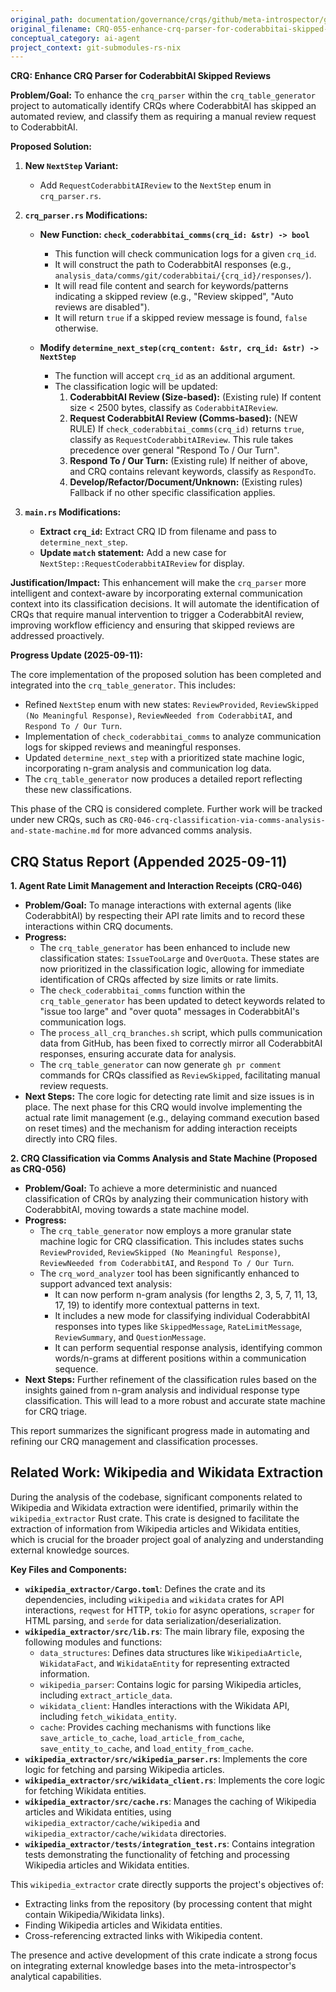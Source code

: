 ```yaml
---
original_path: documentation/governance/crqs/github/meta-introspector/git-submodules-rs-nix/docs/crq_standardized/CRQ-055-enhance-crq-parser-for-coderabbitai-skipped-reviews.md
original_filename: CRQ-055-enhance-crq-parser-for-coderabbitai-skipped-reviews.md
conceptual_category: ai-agent
project_context: git-submodules-rs-nix
---
```


**CRQ: Enhance CRQ Parser for CoderabbitAI Skipped Reviews**

**Problem/Goal:**
To enhance the `crq_parser` within the `crq_table_generator` project to automatically identify CRQs where CoderabbitAI has skipped an automated review, and classify them as requiring a manual review request to CoderabbitAI.

**Proposed Solution:**

1.  **New `NextStep` Variant:**
    *   Add `RequestCoderabbitAIReview` to the `NextStep` enum in `crq_parser.rs`.

2.  **`crq_parser.rs` Modifications:**

    *   **New Function: `check_coderabbitai_comms(crq_id: &str) -> bool`**
        *   This function will check communication logs for a given `crq_id`.
        *   It will construct the path to CoderabbitAI responses (e.g., `analysis_data/comms/git/coderabbitai/{crq_id}/responses/`).
        *   It will read file content and search for keywords/patterns indicating a skipped review (e.g., "Review skipped", "Auto reviews are disabled").
        *   It will return `true` if a skipped review message is found, `false` otherwise.

    *   **Modify `determine_next_step(crq_content: &str, crq_id: &str) -> NextStep`**
        *   The function will accept `crq_id` as an additional argument.
        *   The classification logic will be updated:
            1.  **CoderabbitAI Review (Size-based):** (Existing rule) If content size < 2500 bytes, classify as `CoderabbitAIReview`.
            2.  **Request CoderabbitAI Review (Comms-based):** (NEW RULE) If `check_coderabbitai_comms(crq_id)` returns `true`, classify as `RequestCoderabbitAIReview`. This rule takes precedence over general "Respond To / Our Turn".
            3.  **Respond To / Our Turn:** (Existing rule) If neither of above, and CRQ contains relevant keywords, classify as `RespondTo`.
            4.  **Develop/Refactor/Document/Unknown:** (Existing rules) Fallback if no other specific classification applies.

3.  **`main.rs` Modifications:**

    *   **Extract `crq_id`:** Extract CRQ ID from filename and pass to `determine_next_step`.
    *   **Update `match` statement:** Add a new case for `NextStep::RequestCoderabbitAIReview` for display.

**Justification/Impact:**
This enhancement will make the `crq_parser` more intelligent and context-aware by incorporating external communication context into its classification decisions. It will automate the identification of CRQs that require manual intervention to trigger a CoderabbitAI review, improving workflow efficiency and ensuring that skipped reviews are addressed proactively.

**Progress Update (2025-09-11):**

The core implementation of the proposed solution has been completed and integrated into the `crq_table_generator`. This includes:

*   Refined `NextStep` enum with new states: `ReviewProvided`, `ReviewSkipped (No Meaningful Response)`, `ReviewNeeded from CoderabbitAI`, and `Respond To / Our Turn`.
*   Implementation of `check_coderabbitai_comms` to analyze communication logs for skipped reviews and meaningful responses.
*   Updated `determine_next_step` with a prioritized state machine logic, incorporating n-gram analysis and communication log data.
*   The `crq_table_generator` now produces a detailed report reflecting these new classifications.

This phase of the CRQ is considered complete. Further work will be tracked under new CRQs, such as `CRQ-046-crq-classification-via-comms-analysis-and-state-machine.md` for more advanced comms analysis.


## CRQ Status Report (Appended 2025-09-11)

**1. Agent Rate Limit Management and Interaction Receipts (CRQ-046)**

*   **Problem/Goal:** To manage interactions with external agents (like CoderabbitAI) by respecting their API rate limits and to record these interactions within CRQ documents.
*   **Progress:**
    *   The `crq_table_generator` has been enhanced to include new classification states: `IssueTooLarge` and `OverQuota`. These states are now prioritized in the classification logic, allowing for immediate identification of CRQs affected by size limits or rate limits.
    *   The `check_coderabbitai_comms` function within the `crq_table_generator` has been updated to detect keywords related to "issue too large" and "over quota" messages in CoderabbitAI's communication logs.
    *   The `process_all_crq_branches.sh` script, which pulls communication data from GitHub, has been fixed to correctly mirror all CoderabbitAI responses, ensuring accurate data for analysis.
    *   The `crq_table_generator` can now generate `gh pr comment` commands for CRQs classified as `ReviewSkipped`, facilitating manual review requests.
*   **Next Steps:** The core logic for detecting rate limit and size issues is in place. The next phase for this CRQ would involve implementing the actual rate limit management (e.g., delaying command execution based on reset times) and the mechanism for adding interaction receipts directly into CRQ files.

**2. CRQ Classification via Comms Analysis and State Machine (Proposed as CRQ-056)**

*   **Problem/Goal:** To achieve a more deterministic and nuanced classification of CRQs by analyzing their communication history with CoderabbitAI, moving towards a state machine model.
*   **Progress:**
    *   The `crq_table_generator` now employs a more granular state machine logic for CRQ classification. This includes states suchs `ReviewProvided`, `ReviewSkipped (No Meaningful Response)`, `ReviewNeeded from CoderabbitAI`, and `Respond To / Our Turn`.
    *   The `crq_word_analyzer` tool has been significantly enhanced to support advanced text analysis:
        *   It can now perform n-gram analysis (for lengths 2, 3, 5, 7, 11, 13, 17, 19) to identify more contextual patterns in text.
        *   It includes a new mode for classifying individual CoderabbitAI responses into types like `SkippedMessage`, `RateLimitMessage`, `ReviewSummary`, and `QuestionMessage`.
        *   It can perform sequential response analysis, identifying common words/n-grams at different positions within a communication sequence.
*   **Next Steps:** Further refinement of the classification rules based on the insights gained from n-gram analysis and individual response type classification. This will lead to a more robust and accurate state machine for CRQ triage.

This report summarizes the significant progress made in automating and refining our CRQ management and classification processes.

## Related Work: Wikipedia and Wikidata Extraction

During the analysis of the codebase, significant components related to Wikipedia and Wikidata extraction were identified, primarily within the `wikipedia_extractor` Rust crate. This crate is designed to facilitate the extraction of information from Wikipedia articles and Wikidata entities, which is crucial for the broader project goal of analyzing and understanding external knowledge sources.

**Key Files and Components:**

*   **`wikipedia_extractor/Cargo.toml`**: Defines the crate and its dependencies, including `wikipedia` and `wikidata` crates for API interactions, `reqwest` for HTTP, `tokio` for async operations, `scraper` for HTML parsing, and `serde` for data serialization/deserialization.
*   **`wikipedia_extractor/src/lib.rs`**: The main library file, exposing the following modules and functions:
    *   `data_structures`: Defines data structures like `WikipediaArticle`, `WikidataFact`, and `WikidataEntity` for representing extracted information.
    *   `wikipedia_parser`: Contains logic for parsing Wikipedia articles, including `extract_article_data`.
    *   `wikidata_client`: Handles interactions with the Wikidata API, including `fetch_wikidata_entity`.
    *   `cache`: Provides caching mechanisms with functions like `save_article_to_cache`, `load_article_from_cache`, `save_entity_to_cache`, and `load_entity_from_cache`.
*   **`wikipedia_extractor/src/wikipedia_parser.rs`**: Implements the core logic for fetching and parsing Wikipedia articles.
*   **`wikipedia_extractor/src/wikidata_client.rs`**: Implements the core logic for fetching Wikidata entities.
*   **`wikipedia_extractor/src/cache.rs`**: Manages the caching of Wikipedia articles and Wikidata entities, using `wikipedia_extractor/cache/wikipedia` and `wikipedia_extractor/cache/wikidata` directories.
*   **`wikipedia_extractor/tests/integration_test.rs`**: Contains integration tests demonstrating the functionality of fetching and processing Wikipedia articles and Wikidata entities.

This `wikipedia_extractor` crate directly supports the project's objectives of:
*   Extracting links from the repository (by processing content that might contain Wikipedia/Wikidata links).
*   Finding Wikipedia articles and Wikidata entities.
*   Cross-referencing extracted links with Wikipedia content.

The presence and active development of this crate indicate a strong focus on integrating external knowledge bases into the meta-introspector's analytical capabilities.